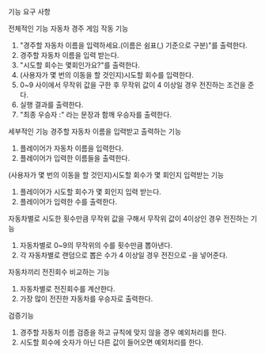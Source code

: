 기능 요구 사항

전체적인 기능
자동차 경주 게임 작동 기능
1. "경주할 자동차 이름을 입력하세요.(이름은 쉼표(,) 기준으로 구분)"를 출력한다.
2. 경주할 자동차 이름을 입력 받는다.  
3. "시도할 회수는 몇회인가요?"를 출력한다.
4. (사용자가 몇 번의 이동을 할 것인지)시도할 회수를 입력한다. 
5. 0~9 사이에서 무작위 값을 구한 후 무작위 값이 4 이상일 경우 전진하는 조건을 준다.
6. 실행 결과를 출력한다.
7. "최종 우승자 :" 라는 문장과 함깨 우승자를 출력한다. 

세부적인 기능
경주할 자동차 이름을 입력받고 출력하는 기능
1. 플레이어가 자동차 이름을 입력한다.
2. 플레이어가 입력한 이름들을 출력한다.

(사용자가 몇 번의 이동을 할 것인지)시도할 회수가 몇 회인지 입력받는 기능
1. 플레이어가 시도할 회수가 몇 회인지 입력 받는다.
2. 플레이어가 입력한 수를 출력한다.

자동차별로 시도한 횟수만큼 무작위 값을 구해서 무작위 값이 4이상인 경우 전진하는 기능
1. 자동차별로 0~9의 무작위의 수를 횟수만큼 뽑아낸다.
2. 각 자동차별로 랜덤으로 뽑은 수가 4 이상일 경우 전진으로 -을 넣어준다.

자동차끼리 전진회수 비교하는 기능
1. 자동차별로 전진회수를 계산한다.
2. 가장 많이 전진한 자동차를 우승자로 출력한다. 

검증기능 
1. 경주할 자동차 이름 검증을 하고 규칙에 맞지 않을 경우 예외처리를 한다.
2. 시도할 회수에 숫자가 아닌 다른 값이 들어오면 예외처리를 한다.